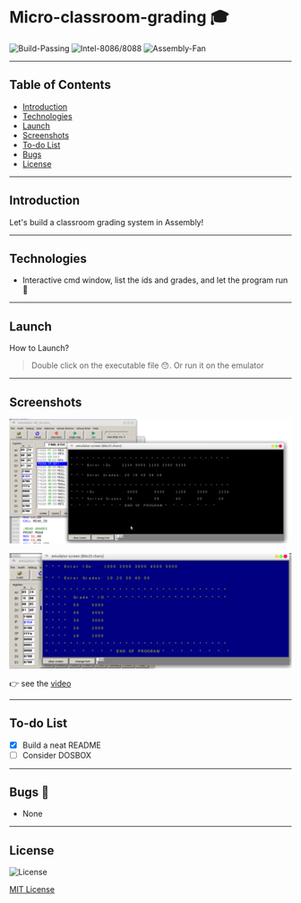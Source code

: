 # Micro-classroom-grading 🎓


![Build-Passing][1] ![Intel-8086/8088][2] ![Assembly-Fan][3]

[1]: https://img.shields.io/:build-passed-whiteGreen.svg?style=round-square
[2]: https://img.shields.io/:Intel-8086/8088-yellow.svg?style=round-square
[3]: https://img.shields.io/:Assembly-Fan-blue.svg?style=round-square


---

## Table of Contents
* [Introduction][10]
* [Technologies][11]
* [Launch][12]
* [Screenshots][13]
* [To-do List][15]
* [Bugs][16]
* [License][17]


[10]: https://github.com/Hagar-Usama/Micro-classroom-grading#introduction

[11]: https://github.com/Hagar-Usama/Micro-classroom-grading#technologies

[12]: https://github.com/Hagar-Usama/Micro-classroom-grading#launch

[13]: https://github.com/Hagar-Usama/Micro-classroom-grading#screenshots

[15]: https://github.com/Hagar-Usama/Micro-classroom-grading#to-do-list

[16]: https://github.com/Hagar-Usama/Micro-classroom-grading#bugs

[17]: https://github.com/Hagar-Usama/Micro-classroom-grading#license

---

## Introduction

Let's build a classroom grading system in Assembly!

---

## Technologies

* Interactive cmd window, list the ids and grades, and let the program run 🙌
---

## Launch

 How to Launch?
 > Double click on the executable file 😯. Or run it on the emulator

<!-- include screenshots -->

---

## Screenshots

![img1][20]

![img2][21]

[20]: https://github.com/Hagar-Usama/Micro-classroom-grading/blob/master/images/micro_2.png
[21]:https://github.com/Hagar-Usama/Micro-classroom-grading/blob/master/images/micro_3.png

👉 see the [video][23]

[23]: https://youtu.be/UdmQdGNz63M

---


## To-do List
* [x] Build a neat README
* [ ] Consider DOSBOX

---

## Bugs 🐞
* None

---

## License
![License](http://img.shields.io/:License-MIT-blue.svg?style=round-square)

[MIT License](https://opensource.org/licenses/MIT "MIT")
